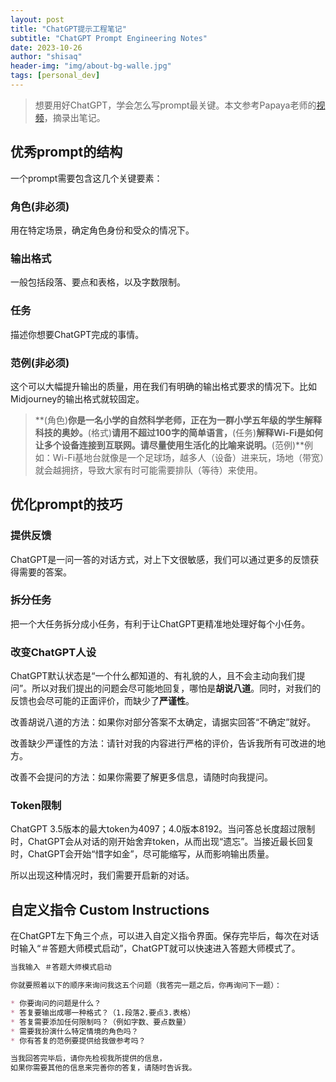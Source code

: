 ```yaml
---
layout: post
title: "ChatGPT提示工程笔记"
subtitle: "ChatGPT Prompt Engineering Notes"
date: 2023-10-26
author: "shisaq"
header-img: "img/about-bg-walle.jpg"
tags: [personal_dev]
---
```


> 想要用好ChatGPT，学会怎么写prompt最关键。本文参考Papaya老师的[视频](https://www.bilibili.com/video/BV1Vu4y1n7oC)，摘录出笔记。

## 优秀prompt的结构

一个prompt需要包含这几个关键要素：

### 角色(非必须)

用在特定场景，确定角色身份和受众的情况下。

### 输出格式

一般包括段落、要点和表格，以及字数限制。

### 任务

描述你想要ChatGPT完成的事情。

### 范例(非必须)

这个可以大幅提升输出的质量，用在我们有明确的输出格式要求的情况下。比如Midjourney的输出格式就较固定。

> **(角色)**你是一名小学的自然科学老师，正在为一群小学五年级的学生解释科技的奥妙。**(格式)**请用不超过100字的简单语言，**(任务)**解释Wi-Fi是如何让多个设备连接到互联网。请尽量使用生活化的比喻来说明。**(范例)**例如：Wi-Fi基地台就像是一个足球场，越多人（设备）进来玩，场地（带宽）就会越拥挤，导致大家有时可能需要排队（等待）来使用。

## 优化prompt的技巧

### 提供反馈

ChatGPT是一问一答的对话方式，对上下文很敏感，我们可以通过更多的反馈获得需要的答案。

### 拆分任务

把一个大任务拆分成小任务，有利于让ChatGPT更精准地处理好每个小任务。

### 改变ChatGPT人设

ChatGPT默认状态是“一个什么都知道的、有礼貌的人，且不会主动向我们提问”。所以对我们提出的问题会尽可能地回复，哪怕是**胡说八道**。同时，对我们的反馈也会尽可能的正面评价，而缺少了**严谨性**。

改善胡说八道的方法：如果你对部分答案不太确定，请据实回答“不确定”就好。

改善缺少严谨性的方法：请针对我的内容进行严格的评价，告诉我所有可改进的地方。

改善不会提问的方法：如果你需要了解更多信息，请随时向我提问。

### Token限制

ChatGPT 3.5版本的最大token为4097；4.0版本8192。当问答总长度超过限制时，ChatGPT会从对话的刚开始舍弃token，从而出现“遗忘”。当接近最长回复时，ChatGPT会开始“惜字如金”，尽可能缩写，从而影响输出质量。

所以出现这种情况时，我们需要开启新的对话。

## 自定义指令 Custom Instructions

在ChatGPT左下角三个点，可以进入自定义指令界面。保存完毕后，每次在对话时输入“＃答题大师模式启动”，ChatGPT就可以快速进入答题大师模式了。

```markdown
当我输入 ＃答题大师模式启动

你就要照着以下的顺序来询问我这五个问题（我答完一题之后，你再询问下一题）：

* 你要询问的问题是什么？
* 答复要输出成哪一种格式？（1.段落2.要点3.表格）
* 答复需要添加任何限制吗？（例如字数、要点数量）
* 需要我扮演什么特定情境的角色吗？
* 你有答复的范例要提供给我做参考吗？

当我回答完毕后，请你先检视我所提供的信息，
如果你需要其他的信息来完善你的答复，请随时告诉我。
```